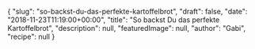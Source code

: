 {
    "slug": "so-backst-du-das-perfekte-kartoffelbrot",
    "draft": false,
    "date": "2018-11-23T11:19:00+00:00",
    "title": "So backst Du das perfekte Kartoffelbrot",
    "description": null,
    "featuredImage": null,
    "author": "Gabi",
    "recipe": null
}

